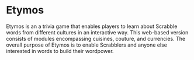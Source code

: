 # Etymos
Etymos is an a trivia game that enables players to learn about Scrabble words from different cultures in an interactive way. This web-based version consists of modules encompassing cuisines, couture, and currencies. The overall purpose of Etymos is to enable Scrabblers and anyone else interested in words to build their wordpower. 
